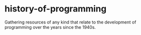 # history-of-programming
Gathering resources of any kind that relate to the development of programming over the years since the 1940s.
